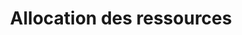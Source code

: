 ---
title: Allocation des ressources
longTitle: 'Allocation des ressources'
tags:
- gccommon
french:
- "[[Resource allocation]]"
---